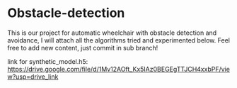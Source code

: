 # Obstacle-detection
 This is our project for automatic wheelchair with obstacle detection and avoidance,
 I will attach all the algorithms tried and experimented below.
 Feel free to add new content, just commit in sub branch!

link for synthetic_model.h5: https://drive.google.com/file/d/1Mv12AOft_Kx5IAz0BEGEgTTJCH4xxbPF/view?usp=drive_link